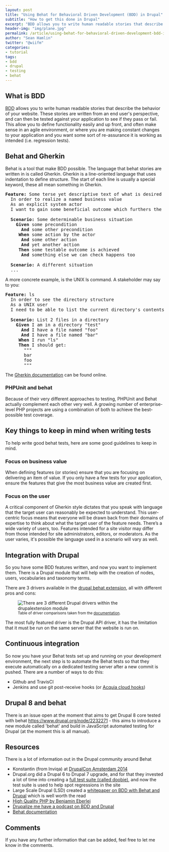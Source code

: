 ```yaml
---
layout: post
title: "Using Behat for Behavioral Driven Development (BDD) in Drupal"
subtitle: "How to get this done in Drupal"
excerpt: "BDD allows you to write human readable stories that describe the behavior of your website."
header-img: "img/plane.jpg"
permalink: /article/using-behat-for-behavioral-driven-development-bdd-in-drupal
author: "Sean Hamlin"
twitter: "@wiifm"
categories:
- tutorial
tags:
- bdd
- drupal
- testing
- behat
---
```


## What is BDD

<abbr title="Behavior Driven Development">BDD</abbr> allows you to write human readable stories that describe the behavior of your website. These stories are written from an end user's perspective, and can then be tested against your application to see if they pass or fail. This allow you to define functionality easily and up front, and often make sense in an agile environment, or where you are making constant changes to your application and you want some sort of re-assurance it is working as intended (i.e. regression tests).

## Behat and Gherkin 

Behat is a tool that make BDD possible. The language that behat stories are written in is called Gherkin. Gherkin is a line-oriented language that uses indentation to define structure. The start of each line is usually a special keyword, these all mean something in Gherkin.

<pre>
<strong>Feature:</strong> Some terse yet descriptive text of what is desired
  In order to realize a named business value
  As an explicit system actor
  I want to gain some beneficial outcome which furthers the goal

  <strong>Scenario:</strong> Some determinable business situation
    <strong>Given</strong> some precondition
      <strong>And</strong> some other precondition
     <strong>When</strong> some action by the actor
      <strong>And</strong> some other action
      <strong>And</strong> yet another action
     <strong>Then</strong> some testable outcome is achieved
      <strong>And</strong> something else we can check happens too

  <strong>Scenario:</strong> A different situation
  ...
</pre>

A more concrete example, is the UNIX ls command. A stakeholder may say to you:

<pre>
<strong>Feature:</strong> ls
  In order to see the directory structure
  As a UNIX user
  I need to be able to list the current directory's contents

  <strong>Scenario:</strong> List 2 files in a directory
    <strong>Given</strong> I am in a directory "test"
      <strong>And</strong> I have a file named "foo"
      <strong>And</strong> I have a file named "bar"
     <strong>When</strong> I run "ls"
     <strong>Then</strong> I should get:
       """
       bar
       foo
       """
</pre>

The [Gherkin documentation](http://behat.readthedocs.org/en/v2.5/guides/1.gherkin.html) can be found online.

### PHPUnit and behat

Because of their very different approaches to testing, PHPUnit and Behat actually complement each other very well. A growing number of enterprise-level PHP projects are using a combination of both to achieve the best-possible test coverage.

## Key things to keep in mind when writing tests

To help write good behat tests, here are some good guidelines to keep in mind.

### Focus on business value

When defining features (or stories) ensure that you are focusing on delivering an item of value. If you only have a few tests for your application, ensure the features that give the most business value are created first.
 
### Focus on the user

A critical component of Gherkin style dictates that you speak with language that the target user can reasonably be expected to understand. This user-centric focus means that everyone will be drawn back from their domains of expertise to think about what the target user of the feature needs. There’s a wide variety of users, too. Features intended for a site visitor may differ from those intended for site administrators, editors, or moderators. As the user varies, it's possible the language used in a scenario will vary as well.

## Integration with Drupal

So you have some BDD features written, and now you want to implement them. There is a Drupal module that will help with the creation of nodes, users, vocabularies and taxonomy terms.

There are 3 drivers available in the [drupal behat extension](https://www.drupal.org/project/drupalextension), all with different pros and cons:

<figure>
  <img src="{{ site.url }}/img/behat/api.png" alt="There are 3 different Drupal drivers within the drupalextension module" class="img-responsive img-thumbnail" />
  <figcaption><small>Table of driver comparisons taken from the <a href="https://behat-drupal-extension.readthedocs.org/en/3.0/drivers.html">documentation</a>.</small></figcaption>
</figure>

The most fully featured driver is the Drupal API driver, it has the limitation that it must be run on the same server that the website is run on.

## Continuous integration

So now you have your Behat tests set up and running on your development environment, the next step is to automate the Behat tests so that they execute automatically on a dedicated testing server after a new commit is pushed. There are a number of ways to do this:

* Github and TravisCI
* Jenkins and use git post-receive hooks (or [Acquia cloud hooks](https://github.com/acquia/cloud-hooks))

## Drupal 8 and behat

There is an issue open at the moment that aims to get Drupal 8 core tested with behat https://www.drupal.org/node/2232271 - this aims to introduce a new module called 'behat' and build in JavaScript automated testing for Drupal (at the moment this is all manual).

## Resources

There is a lot of information out in the Drupal community around Behat

* Konstantin (from Inviqa) at [DrupalCon Amsterdam 2014](https://amsterdam2014.drupal.org/session/doing-behaviour-driven-development-behat)
* Drupal.org did a Drupal 6 to Drupal 7 upgrade, and for that they invested a lot of time into creating a [full test suite (called doobie)](https://www.drupal.org/project/doobie), and now the test suite is used to help spot regressions in the site
* Large Scale Drupal (LSD) created a [whitepaper on BDD with Behat and Drupal](http://drupalwatchdog.com/system/files/Behavior-Driven%20Development%20LSD%20Guide.pdf) which is well worth the read 
* [High Quality PHP by Benjamin Eberlei](https://www.acquia.com/blog/high-quality-php-benjamin-eberlei)
* [Drupalize me have a podcast on BDD and Drupal](https://www.lullabot.com/blog/podcasts/drupalizeme-podcast/21-bdd-behat-and-drupal)
* [Behat documentation](http://behat.readthedocs.org/en/v2.5/quick_intro.html)

## Comments

If you have any further information that can be added, feel free to let me know in the comments.
